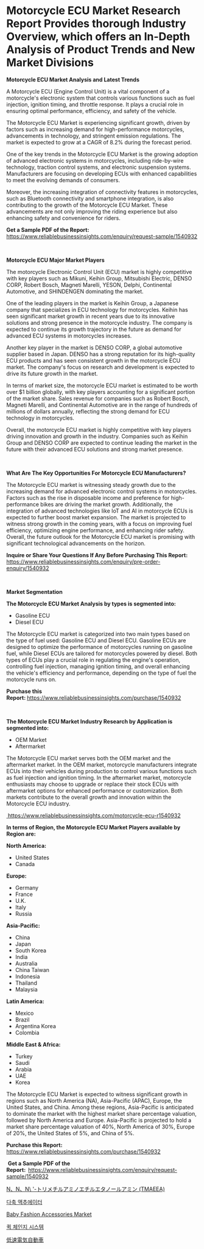 <p><h1>Motorcycle ECU Market Research Report Provides thorough Industry Overview, which offers an In-Depth Analysis of Product Trends and New Market Divisions</h1></p><p><strong>Motorcycle ECU Market Analysis and Latest Trends</strong></p>
<p><p>A Motorcycle ECU (Engine Control Unit) is a vital component of a motorcycle's electronic system that controls various functions such as fuel injection, ignition timing, and throttle response. It plays a crucial role in ensuring optimal performance, efficiency, and safety of the vehicle.</p><p>The Motorcycle ECU Market is experiencing significant growth, driven by factors such as increasing demand for high-performance motorcycles, advancements in technology, and stringent emission regulations. The market is expected to grow at a CAGR of 8.2% during the forecast period.</p><p>One of the key trends in the Motorcycle ECU Market is the growing adoption of advanced electronic systems in motorcycles, including ride-by-wire technology, traction control systems, and electronic suspension systems. Manufacturers are focusing on developing ECUs with enhanced capabilities to meet the evolving demands of consumers.</p><p>Moreover, the increasing integration of connectivity features in motorcycles, such as Bluetooth connectivity and smartphone integration, is also contributing to the growth of the Motorcycle ECU Market. These advancements are not only improving the riding experience but also enhancing safety and convenience for riders.</p></p>
<p><strong>Get a Sample PDF of the Report:&nbsp;</strong> <a href="https://www.reliablebusinessinsights.com/enquiry/request-sample/1540932">https://www.reliablebusinessinsights.com/enquiry/request-sample/1540932</a></p>
<p>&nbsp;</p>
<p><strong>Motorcycle ECU Major Market Players</strong></p>
<p><p>The motorcycle Electronic Control Unit (ECU) market is highly competitive with key players such as Mikuni, Keihin Group, Mitsubishi Electric, DENSO CORP, Robert Bosch, Magneti Marelli, YESON, Delphi, Continental Automotive, and SHINDENGEN dominating the market. </p><p>One of the leading players in the market is Keihin Group, a Japanese company that specializes in ECU technology for motorcycles. Keihin has seen significant market growth in recent years due to its innovative solutions and strong presence in the motorcycle industry. The company is expected to continue its growth trajectory in the future as demand for advanced ECU systems in motorcycles increases.</p><p>Another key player in the market is DENSO CORP, a global automotive supplier based in Japan. DENSO has a strong reputation for its high-quality ECU products and has seen consistent growth in the motorcycle ECU market. The company's focus on research and development is expected to drive its future growth in the market.</p><p>In terms of market size, the motorcycle ECU market is estimated to be worth over $1 billion globally, with key players accounting for a significant portion of the market share. Sales revenue for companies such as Robert Bosch, Magneti Marelli, and Continental Automotive are in the range of hundreds of millions of dollars annually, reflecting the strong demand for ECU technology in motorcycles.</p><p>Overall, the motorcycle ECU market is highly competitive with key players driving innovation and growth in the industry. Companies such as Keihin Group and DENSO CORP are expected to continue leading the market in the future with their advanced ECU solutions and strong market presence.</p></p>
<p>&nbsp;</p>
<p><strong>What Are The Key Opportunities For Motorcycle ECU Manufacturers?</strong></p>
<p><p>The Motorcycle ECU market is witnessing steady growth due to the increasing demand for advanced electronic control systems in motorcycles. Factors such as the rise in disposable income and preference for high-performance bikes are driving the market growth. Additionally, the integration of advanced technologies like IoT and AI in motorcycle ECUs is expected to further boost market expansion. The market is projected to witness strong growth in the coming years, with a focus on improving fuel efficiency, optimizing engine performance, and enhancing rider safety. Overall, the future outlook for the Motorcycle ECU market is promising with significant technological advancements on the horizon.</p></p>
<p><strong>Inquire or Share Your Questions If Any Before Purchasing This Report:</strong> <a href="https://www.reliablebusinessinsights.com/enquiry/pre-order-enquiry/1540932">https://www.reliablebusinessinsights.com/enquiry/pre-order-enquiry/1540932</a></p>
<p>&nbsp;</p>
<p><strong>Market Segmentation</strong></p>
<p><strong>The Motorcycle ECU Market Analysis by types is segmented into:</strong></p>
<p><ul><li>Gasoline ECU</li><li>Diesel ECU</li></ul></p>
<p><p>The Motorcycle ECU market is categorized into two main types based on the type of fuel used: Gasoline ECU and Diesel ECU. Gasoline ECUs are designed to optimize the performance of motorcycles running on gasoline fuel, while Diesel ECUs are tailored for motorcycles powered by diesel. Both types of ECUs play a crucial role in regulating the engine's operation, controlling fuel injection, managing ignition timing, and overall enhancing the vehicle's efficiency and performance, depending on the type of fuel the motorcycle runs on.</p></p>
<p><strong>Purchase this Report:&nbsp;</strong><a href="https://www.reliablebusinessinsights.com/purchase/1540932">https://www.reliablebusinessinsights.com/purchase/1540932</a></p>
<p>&nbsp;</p>
<p><strong>The Motorcycle ECU Market Industry Research by Application is segmented into:</strong></p>
<p><ul><li>OEM Market</li><li>Aftermarket</li></ul></p>
<p><p>The Motorcycle ECU market serves both the OEM market and the aftermarket market. In the OEM market, motorcycle manufacturers integrate ECUs into their vehicles during production to control various functions such as fuel injection and ignition timing. In the aftermarket market, motorcycle enthusiasts may choose to upgrade or replace their stock ECUs with aftermarket options for enhanced performance or customization. Both markets contribute to the overall growth and innovation within the Motorcycle ECU industry.</p></p>
<p><a href="https://www.reliablebusinessinsights.com/motorcycle-ecu-r1540932">&nbsp;https://www.reliablebusinessinsights.com/motorcycle-ecu-r1540932</a></p>
<p><strong>In terms of Region, the Motorcycle ECU Market Players available by Region are:</strong></p>
<p>
    <p> <strong> North America: </strong>
        <ul>
            <li>United States</li>
            <li>Canada</li>
        </ul>
        </p> 
    <p> <strong> Europe: </strong>
        <ul>
            <li>Germany</li>
            <li>France</li>
            <li>U.K.</li>
            <li>Italy</li>
            <li>Russia</li>
        </ul>
        </p> 
    <p> <strong> Asia-Pacific: </strong>
        <ul>
            <li>China</li>
            <li>Japan</li>
            <li>South Korea</li>
            <li>India</li>
            <li>Australia</li>
            <li>China Taiwan</li>
            <li>Indonesia</li>
            <li>Thailand</li>
            <li>Malaysia</li>
        </ul>
        </p> 
    <p> <strong> Latin America: </strong>
        <ul>
            <li>Mexico</li>
            <li>Brazil</li>
            <li>Argentina Korea</li>
            <li>Colombia</li>
        </ul>
        </p> 
    <p> <strong> Middle East & Africa: </strong>
        <ul>
            <li>Turkey</li>
            <li>Saudi</li>
            <li>Arabia</li>
            <li>UAE</li>
            <li>Korea</li>
        </ul>
    </p>
    </p>
<p><p>The Motorcycle ECU Market is expected to witness significant growth in regions such as North America (NA), Asia-Pacific (APAC), Europe, the United States, and China. Among these regions, Asia-Pacific is anticipated to dominate the market with the highest market share percentage valuation, followed by North America and Europe. Asia-Pacific is projected to hold a market share percentage valuation of 40%, North America of 30%, Europe of 20%, the United States of 5%, and China of 5%.</p></p>
<p><strong>Purchase this Report: </strong><a href="https://www.reliablebusinessinsights.com/purchase/1540932">https://www.reliablebusinessinsights.com/purchase/1540932</a></p>
<p>&nbsp;<strong>Get a Sample PDF of the Report:&nbsp;&nbsp;</strong><a href="https://www.reliablebusinessinsights.com/enquiry/request-sample/1540932">https://www.reliablebusinessinsights.com/enquiry/request-sample/1540932</a></p>
<p><strong></strong></p>
<p><p><a href="https://github.com/Alenaieme/Market-Research-Report-List-1/blob/main/8661472147717.md">N、N、N\ '-トリメチルアミノエチルエタノールアミン (TMAEEA)</a></p><p><a href="https://github.com/admichael111/Market-Research-Report-List-1/blob/main/7066281156926.md">다축 액추에이터</a></p><p><a href="https://github.com/kosella/Market-Research-Report-List-4/blob/main/baby-fashion-accessories-market.md">Baby Fashion Accessories Market</a></p><p><a href="https://github.com/msujons1512/Market-Research-Report-List-1/blob/main/9428378156927.md">퀵 체인지 시스템</a></p><p><a href="https://github.com/klon646/Market-Research-Report-List-1/blob/main/3644786147716.md">低速電気自動車</a></p></p>